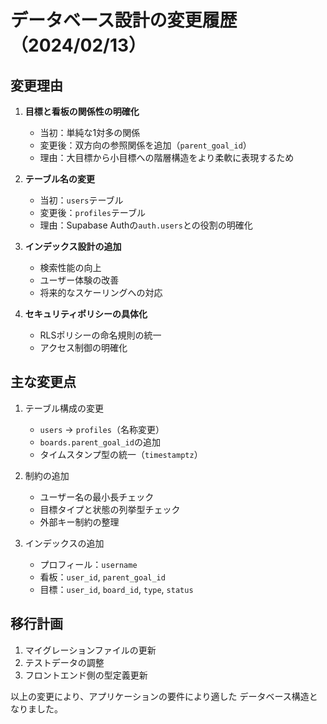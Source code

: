 # データベース設計の変更履歴（2024/02/13）

## 変更理由
1. **目標と看板の関係性の明確化**
   - 当初：単純な1対多の関係
   - 変更後：双方向の参照関係を追加（`parent_goal_id`）
   - 理由：大目標から小目標への階層構造をより柔軟に表現するため

2. **テーブル名の変更**
   - 当初：`users`テーブル
   - 変更後：`profiles`テーブル
   - 理由：Supabase Authの`auth.users`との役割の明確化

3. **インデックス設計の追加**
   - 検索性能の向上
   - ユーザー体験の改善
   - 将来的なスケーリングへの対応

4. **セキュリティポリシーの具体化**
   - RLSポリシーの命名規則の統一
   - アクセス制御の明確化

## 主な変更点
1. テーブル構成の変更
   - `users` → `profiles`（名称変更）
   - `boards.parent_goal_id`の追加
   - タイムスタンプ型の統一（`timestamptz`）

2. 制約の追加
   - ユーザー名の最小長チェック
   - 目標タイプと状態の列挙型チェック
   - 外部キー制約の整理

3. インデックスの追加
   - プロフィール：`username`
   - 看板：`user_id`, `parent_goal_id`
   - 目標：`user_id`, `board_id`, `type`, `status`

## 移行計画
1. マイグレーションファイルの更新
2. テストデータの調整
3. フロントエンド側の型定義更新

以上の変更により、アプリケーションの要件により適した
データベース構造となりました。 